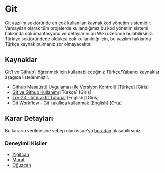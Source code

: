 # Git
Git yazılım sektöründe en çok kullanılan kaynak kod yönetim sistemidir. Varsayılan olarak tüm projelerde kullandığımız bu kod yönetim sistemi hakkında dökümantasyonu ve detaylarını bu Wiki üzerinde bulabilirsiniz. Türkiye sektöründede oldukça çok kullanıldığı için, bu yazılım hakkında Türkçe kaynak bulmanız zor olmayacaktır.

## Kaynaklar
Git'i ve Github'ı öğrenmek için kullanabileceğiniz Türkçe/Yabancı kaynaklar aşağıda listelenmiştir.
- [Github Masaüstü Uygulaması ile Versiyon Kontrolü](https://gelecegiyazanlar.turkcell.com.tr/blog/github-ile-surum-kontrolu) [Türkçe] [Giriş]
- [Git ve Github Kullanımı](https://medium.com/@emrullahluleci/git-ve-github-nas-l-kullan-l-r-7d3cc886b77e#.fx28ppf4o) [Türkçe] [Giriş]
- [Try Git - Interaktif Tutorial](https://try.github.io/levels/1/challenges/1) [English] [Giriş]
- [Git Workflow - Git'i akıllıca kullanmak](https://sandofsky.com/blog/git-workflow.html) [English] [Orta]

## Karar Detayları
Bu kararın verilmesine sebep olan issue'ya [buradan](https://github.com/Yengas/KYCUBYO/issues/1) ulaşabilirsiniz.

### Deneyimli Kişiler
- [Yiğitcan](https://github.com/Yengas)
- [Murat](https://github.com/muratbaskicioglu)
- [Oğuzcan](https://github.com/yavuzovski)
